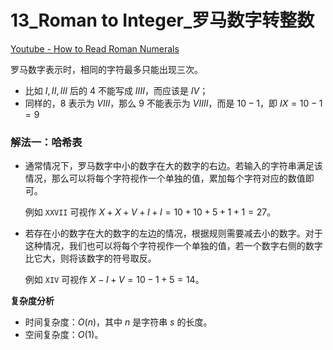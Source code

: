 # 13_Roman to Integer_罗马数字转整数

[Youtube - How to Read Roman Numerals](https://youtu.be/49oWYxExWKE)

罗马数字表示时，相同的字符最多只能出现三次。
- 比如 $I, II, III$ 后的 $4$ 不能写成 $IIII$，而应该是 $IV$；
- 同样的，$8$ 表示为 $VIII$，那么 $9$ 不能表示为 $VIIII$，而是 $10-1$，即 $IX = 10 - 1 = 9$

### 解法一：哈希表

- 通常情况下，罗马数字中小的数字在大的数字的右边。若输入的字符串满足该情况，那么可以将每个字符视作一个单独的值，累加每个字符对应的数值即可。

    例如 `XXVII` 可视作 $X+X+V+I+I = 10+10+5+1+1 = 27$。

- 若存在小的数字在大的数字的左边的情况，根据规则需要减去小的数字。对于这种情况，我们也可以将每个字符视作一个单独的值，若一个数字右侧的数字比它大，则将该数字的符号取反。

    例如 `XIV` 可视作 $X-I+V = 10-1+5 = 14$。

**复杂度分析**

- 时间复杂度：$O(n)$，其中 $n$ 是字符串 $s$ 的长度。
- 空间复杂度：$O(1)$。
